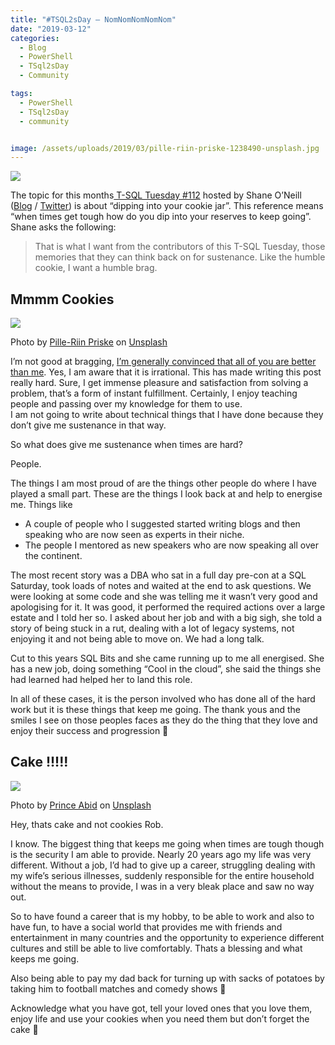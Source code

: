 ```yaml
---
title: "#TSQL2sDay – NomNomNomNomNom"
date: "2019-03-12" 
categories:
  - Blog
  - PowerShell
  - TSql2sDay
  - Community

tags:
  - PowerShell
  - TSql2sDay
  - community


image: /assets/uploads/2019/03/pille-riin-priske-1238490-unsplash.jpg
---
```

[![](https://blog.robsewell.com/assets/images/TSQL2sDay150x150.jpg)](https://nocolumnname.blog/2019/03/05/t-sql-tuesday-112-dipping-into-your-cookie-jar/)

The topic for this months[ T-SQL Tuesday #112](https://nocolumnname.blog/2019/03/05/t-sql-tuesday-112-dipping-into-your-cookie-jar/) hosted by Shane O’Neill ([Blog](https://nocolumnname.blog/) / [Twitter](https://twitter.com/sozdba)) is about “dipping into your cookie jar”. This reference means “when times get tough how do you dip into your reserves to keep going”. Shane asks the following:

> That is what I want from the contributors of this T-SQL Tuesday, those memories that they can think back on for sustenance. Like the humble cookie, I want a humble brag.

Mmmm Cookies
------------

![](https://blog.robsewell.com/assets/uploads/2019/03/pille-riin-priske-1238490-unsplash.jpg)

Photo by [Pille-Riin Priske](https://unsplash.com/photos/DM-KD1_fZrg?utm_source=unsplash&utm_medium=referral&utm_content=creditCopyText) on [Unsplash](https://unsplash.com/search/photos/cookie?utm_source=unsplash&utm_medium=referral&utm_content=creditCopyText)

I’m not good at bragging, [I’m generally convinced that all of you are better than me](https://en.wikipedia.org/wiki/Impostor_syndrome). Yes, I am aware that it is irrational. This has made writing this post really hard. Sure, I get immense pleasure and satisfaction from solving a problem, that’s a form of instant fulfillment. Certainly, I enjoy teaching people and passing over my knowledge for them to use.  
I am not going to write about technical things that I have done because they don’t give me sustenance in that way.

So what does give me sustenance when times are hard?

People.

The things I am most proud of are the things other people do where I have played a small part. These are the things I look back at and help to energise me. Things like

*   A couple of people who I suggested started writing blogs and then speaking who are now seen as experts in their niche.
*   The people I mentored as new speakers who are now speaking all over the continent.

The most recent story was a DBA who sat in a full day pre-con at a SQL Saturday, took loads of notes and waited at the end to ask questions. We were looking at some code and she was telling me it wasn’t very good and apologising for it. It was good, it performed the required actions over a large estate and I told her so. I asked about her job and with a big sigh, she told a story of being stuck in a rut, dealing with a lot of legacy systems, not enjoying it and not being able to move on. We had a long talk.

Cut to this years SQL Bits and she came running up to me all energised. She has a new job, doing something “Cool in the cloud”, she said the things she had learned had helped her to land this role.

In all of these cases, it is the person involved who has done all of the hard work but it is these things that keep me going. The thank yous and the smiles I see on those peoples faces as they do the thing that they love and enjoy their success and progression 🙂

Cake !!!!!
----------

![](https://blog.robsewell.com/assets/uploads/2019/03/prince-abid-653931-unsplash.jpg)

  
Photo by [Prince Abid](https://unsplash.com/photos/pEvPkPmuHzo?utm_source=unsplash&utm_medium=referral&utm_content=creditCopyText) on [Unsplash](https://unsplash.com/search/photos/cake?utm_source=unsplash&utm_medium=referral&utm_content=creditCopyText)

Hey, thats cake and not cookies Rob.

I know. The biggest thing that keeps me going when times are tough though is the security I am able to provide. Nearly 20 years ago my life was very different. Without a job, I’d had to give up a career, struggling dealing with my wife’s serious illnesses, suddenly responsible for the entire household without the means to provide, I was in a very bleak place and saw no way out.

So to have found a career that is my hobby, to be able to work and also to have fun, to have a social world that provides me with friends and entertainment in many countries and the opportunity to experience different cultures and still be able to live comfortably. Thats a blessing and what keeps me going.

Also being able to pay my dad back for turning up with sacks of potatoes by taking him to football matches and comedy shows 🙂

Acknowledge what you have got, tell your loved ones that you love them, enjoy life and use your cookies when you need them but don’t forget the cake 🙂
